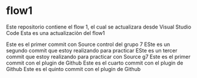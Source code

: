 # flow1
Este repositorio contiene el flow 1, el cual se actualizara desde Visual Studio Code
Esta es una actualizaciòn del flow1

Este es el primer commit con Source control del grupo 7
ESte es un segundo commit que estoy realizando para practicar
ESte es un tercer commit que estoy realizando para practicar con Source g7
Este es el primer commit con el plugin de Github
Este es el cuarto commit con el plugin de Github
Este es el quinto commit con el plugin de Github